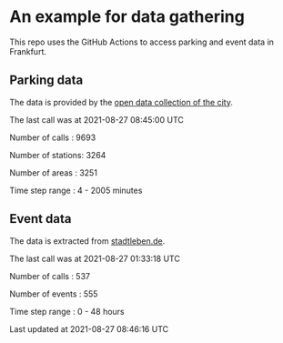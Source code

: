 # An example for data gathering

This repo uses the GitHub Actions to access parking and event data in Frankfurt.

## Parking data
The data is provided by the [open data collection of the city](https://www.offenedaten.frankfurt.de/).

The last call was at 2021-08-27 08:45:00 UTC

Number of calls   : 9693

Number of stations: 3264

Number of areas   : 3251

Time step range   :    4 - 2005 minutes


## Event data
The data is extracted from [stadtleben.de](https://stadtleben.de/frankfurt/).

The last call was at 2021-08-27 01:33:18 UTC

Number of calls   : 537

Number of events  : 555

Time step range   :   0 -  48 hours


Last updated at 2021-08-27 08:46:16 UTC
